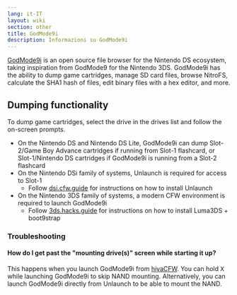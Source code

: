 ```yaml
---
lang: it-IT
layout: wiki
section: other
title: GodMode9i
description: Informazioni su GodMode9i
---
```


[GodMode9i](https://github.com/DS-Homebrew/GodMode9i/) is an open source file browser for the Nintendo DS ecosystem, taking inspiration from GodMode9 for the Nintendo 3DS. GodMode9i has the ability to dump game cartridges, manage SD card files, browse NitroFS, calculate the SHA1 hash of files, edit binary files with a hex editor, and more.

## Dumping functionality

To dump game cartridges, select the drive in the drives list and follow the on-screen prompts.
- On the Nintendo DS and Nintendo DS Lite, GodMode9i can dump Slot-2/Game Boy Advance cartridges if running from Slot-1 flashcard, or Slot-1/Nintendo DS cartridges if GodMode9i is running from a Slot-2 flashcard
- On the Nintendo DSi family of systems, Unlaunch is required for access to Slot-1
   - Follow [dsi.cfw.guide](https://dsi.cfw.guide/) for instructions on how to install Unlaunch
- On the Nintendo 3DS family of systems, a modern CFW environment is required to launch GodMode9i
   - Follow [3ds.hacks.guide](https://3ds.hacks.guide/) for instructions on how to install Luma3DS + boot9strap

### Troubleshooting

#### How do I get past the "mounting drive(s)" screen while starting it up?
This happens when you launch GodMode9i from [hiyaCFW](../hiyacfw). You can hold <kbd class="face">X</kbd> while launching GodMode9i to skip NAND mounting. Alternatively, you can launch GodMode9i directly from Unlaunch to be able to mount the NAND.

